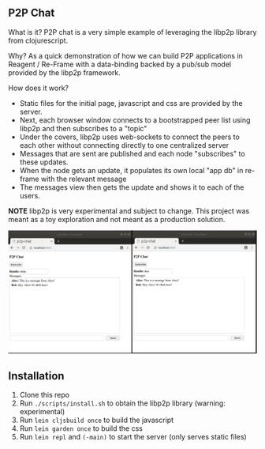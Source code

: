 ## P2P Chat

What is it? P2P chat is a very simple example of leveraging the libp2p library from clojurescript.

Why? As a quick demonstration of how we can build P2P applications in Reagent / Re-Frame with a data-binding backed by a pub/sub model provided by the libp2p framework.

How does it work?
- Static files for the initial page, javascript and css are provided by the server.
- Next, each browser window connects to a bootstrapped peer list using libp2p and then subscribes to a "topic"
- Under the covers, libp2p uses web-sockets to connect the peers to each other without connecting directly to one centralized server
- Messages that are sent are published and each node "subscribes" to these updates.
- When the node gets an update, it populates its own local "app db" in re-frame with the relevant message
- The messages view then gets the update and shows it to each of the users.

**NOTE** libp2p is very experimental and subject to change. This project was meant as a toy exploration and not meant as a production solution.

![Alt text](/screenshots/screenshot.png?raw=true "Screenshot")

## Installation

1. Clone this repo
1. Run `./scripts/install.sh` to obtain the libp2p library (warning: experimental)
1. Run `lein cljsbuild once` to build the javascript
1. Run `lein garden once` to build the css
1. Run `lein repl` and `(-main)` to start the server (only serves static files)

